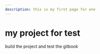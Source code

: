 ```yaml
---
description: this is my first page for one
---
```


# my project for test

build the project and test the gitbook

